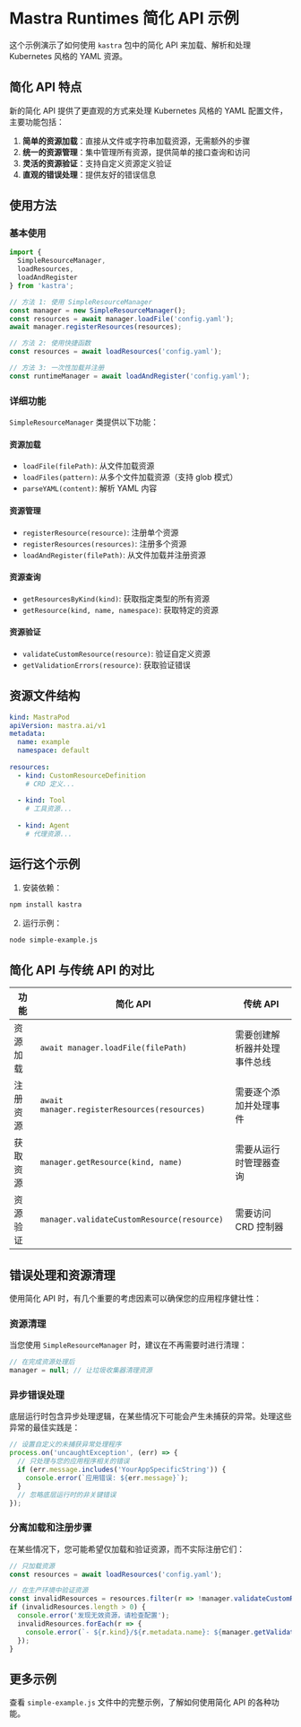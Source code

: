 # Mastra Runtimes 简化 API 示例

这个示例演示了如何使用 `kastra` 包中的简化 API 来加载、解析和处理 Kubernetes 风格的 YAML 资源。

## 简化 API 特点

新的简化 API 提供了更直观的方式来处理 Kubernetes 风格的 YAML 配置文件，主要功能包括：

1. **简单的资源加载**：直接从文件或字符串加载资源，无需额外的步骤
2. **统一的资源管理**：集中管理所有资源，提供简单的接口查询和访问
3. **灵活的资源验证**：支持自定义资源定义验证
4. **直观的错误处理**：提供友好的错误信息

## 使用方法

### 基本使用

```javascript
import { 
  SimpleResourceManager, 
  loadResources, 
  loadAndRegister 
} from 'kastra';

// 方法 1: 使用 SimpleResourceManager
const manager = new SimpleResourceManager();
const resources = await manager.loadFile('config.yaml');
await manager.registerResources(resources);

// 方法 2: 使用快捷函数
const resources = await loadResources('config.yaml');

// 方法 3: 一次性加载并注册
const runtimeManager = await loadAndRegister('config.yaml');
```

### 详细功能

`SimpleResourceManager` 类提供以下功能：

#### 资源加载

- `loadFile(filePath)`: 从文件加载资源
- `loadFiles(pattern)`: 从多个文件加载资源（支持 glob 模式）
- `parseYAML(content)`: 解析 YAML 内容

#### 资源管理

- `registerResource(resource)`: 注册单个资源
- `registerResources(resources)`: 注册多个资源
- `loadAndRegister(filePath)`: 从文件加载并注册资源

#### 资源查询

- `getResourcesByKind(kind)`: 获取指定类型的所有资源
- `getResource(kind, name, namespace)`: 获取特定的资源

#### 资源验证

- `validateCustomResource(resource)`: 验证自定义资源
- `getValidationErrors(resource)`: 获取验证错误

## 资源文件结构

```yaml
kind: MastraPod
apiVersion: mastra.ai/v1
metadata:
  name: example
  namespace: default
  
resources:
  - kind: CustomResourceDefinition
    # CRD 定义...
    
  - kind: Tool
    # 工具资源...
    
  - kind: Agent
    # 代理资源...
```

## 运行这个示例

1. 安装依赖：
```bash
npm install kastra
```

2. 运行示例：
```bash
node simple-example.js
```

## 简化 API 与传统 API 的对比

| 功能 | 简化 API | 传统 API |
| --- | --- | --- |
| 资源加载 | `await manager.loadFile(filePath)` | 需要创建解析器并处理事件总线 |
| 注册资源 | `await manager.registerResources(resources)` | 需要逐个添加并处理事件 |
| 获取资源 | `manager.getResource(kind, name)` | 需要从运行时管理器查询 |
| 资源验证 | `manager.validateCustomResource(resource)` | 需要访问 CRD 控制器 |

## 错误处理和资源清理

使用简化 API 时，有几个重要的考虑因素可以确保您的应用程序健壮性：

### 资源清理

当您使用 `SimpleResourceManager` 时，建议在不再需要时进行清理：

```javascript
// 在完成资源处理后
manager = null; // 让垃圾收集器清理资源
```

### 异步错误处理

底层运行时包含异步处理逻辑，在某些情况下可能会产生未捕获的异常。处理这些异常的最佳实践是：

```javascript
// 设置自定义的未捕获异常处理程序
process.on('uncaughtException', (err) => {
  // 只处理与您的应用程序相关的错误
  if (err.message.includes('YourAppSpecificString')) {
    console.error(`应用错误: ${err.message}`);
  }
  // 忽略底层运行时的非关键错误
});
```

### 分离加载和注册步骤

在某些情况下，您可能希望仅加载和验证资源，而不实际注册它们：

```javascript
// 只加载资源
const resources = await loadResources('config.yaml');

// 在生产环境中验证资源
const invalidResources = resources.filter(r => !manager.validateCustomResource(r));
if (invalidResources.length > 0) {
  console.error('发现无效资源，请检查配置');
  invalidResources.forEach(r => {
    console.error(`- ${r.kind}/${r.metadata.name}: ${manager.getValidationErrors(r)}`);
  });
}
```

## 更多示例

查看 `simple-example.js` 文件中的完整示例，了解如何使用简化 API 的各种功能。 